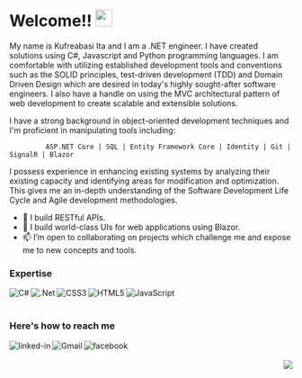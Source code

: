 # Welcome!! <img src="https://raw.githubusercontent.com/MartinHeinz/MartinHeinz/master/wave.gif" width="30px">

My name is Kufreabasi Ita and I am a .NET engineer. I have created solutions using C#, Javascript and Python programming languages. I am comfortable with utilizing established development tools and conventions such as the SOLID principles, test-driven development (TDD) and Domain Driven Design which are desired in today's highly sought-after software engineers. I also have a handle on using the MVC architectural pattern of web development to create scalable and extensible solutions.

I have a strong background in object-oriented development techniques and I'm proficient in manipulating tools including:

             ASP.NET Core | SQL | Entity Framework Core | Identity | Git | SignalR | Blazor

I possess experience in enhancing existing systems by analyzing their existing capacity and identifying areas for modification and optimization. This gives me an in-depth understanding of the Software Development Life Cycle and Agile development methodologies.

- 🔭 I build RESTful APIs.
- 🌱 I build world-class UIs for web applications using Blazor.
- 📫 I’m open to collaborating on projects which challenge me and expose me to new concepts and tools. 

### Expertise
<img align="left" alt="C#" src="https://img.shields.io/badge/c%23-%23239120.svg?style=for-the-badge&logo=c-sharp&logoColor=white"/>
<img align="left" alt=".Net" src="https://img.shields.io/badge/.NET-5C2D91?style=for-the-badge&logo=.net&logoColor=white"/>
<img align="left" alt="CSS3" src="https://img.shields.io/badge/css3-%231572B6.svg?style=for-the-badge&logo=css3&logoColor=white"/>
<img align="left" alt="HTML5" src="https://img.shields.io/badge/html5-%23E34F26.svg?style=for-the-badge&logo=html5&logoColor=white"/>
<img align="left" alt="JavaScript" src="https://img.shields.io/badge/javascript-%23323330.svg?style=for-the-badge&logo=javascript&logoColor=%23F7DF1E"/>

<br>
<br>

### Here's how to reach me
[<img align="left" alt="linked-in" src="https://img.shields.io/badge/linkedin-%230077B5.svg?&style=for-the-badge&logo=linkedin&logoColor=white" />](https://www.linkedin.com/in/kufreabasiita/)
[<img align="left" alt="Gmail" src="https://img.shields.io/badge/Gmail-D14836?style=for-the-badge&logo=gmail&logoColor=white" />](mailto:ita.kufreabasi@gmail.com)
[<img align="left" alt="facebook" src="https://img.shields.io/badge/facebook-%231877F2.svg?&style=for-the-badge&logo=facebook&logoColor=white" />](https://web.facebook.com/ita.kufreabasi)

<br>
<br>

<img align="right" src="https://github-readme-stats.vercel.app/api/top-langs/?username=engineer-kufre&layout=compact&theme=dark" />

<!--
**engineer-kufre/engineer-kufre** is a ✨ _special_ ✨ repository because its `README.md` (this file) appears on your GitHub profile.

Here are some ideas to get you started:

- 🔭 I’m currently working on ...
- 🌱 I’m currently learning ...
- 👯 I’m looking to collaborate on ...
- 🤔 I’m looking for help with ...
- 💬 Ask me about ...
- 📫 How to reach me: ...
- 😄 Pronouns: ...
- ⚡ Fun fact: ...
-->

